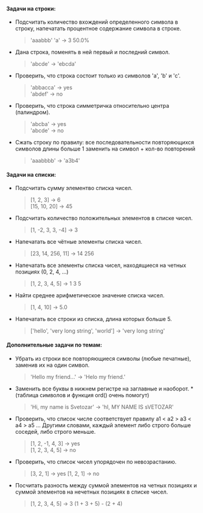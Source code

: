 #### Задачи на строки:
- Подсчитать количество вхождений определенного символа в строку, напечатать процентное содержание символа в строке.
  > 'aaabbb' 'a' -> 3 50.0%
- Дана строка, поменять в ней первый и последний символ.
  > 'abcde' -> 'ebcda'
- Проверить, что строка состоит только из символов 'a', 'b' и 'c'.
  > 'abbacca' -> yes \
  > 'abdef' -> no
- Проверить, что строка симметричка относительно центра (палиндром).
  > 'abcba' -> yes \
  > 'abcde' -> no
- Сжать строку по правилу: все последовательности повторяющихся символов длины больше 1 заменить на символ + кол-во повторений
  > 'aaabbbb' -> 'a3b4'
  
#### Задачи на списки:
- Подсчитать сумму элементво списка чисел.
  > [1, 2, 3] -> 6 \
  > [15, 10, 20] -> 45
- Подсчитать количество положительных элементов в списке чисел.
  > [1, -2, 3, 3, -4] -> 3
- Напечатать все чётные элементы списка чисел.
  > [23, 14, 256, 11] -> 14 256
- Напечатать все элементы списка чисел, находящиеся на четных позициях (0, 2, 4, ...)
  > [1, 2, 3, 4, 5] -> 1 3 5
- Найти среднее арифметическое значение списка чисел.
  > [1, 4, 10] -> 5.0
- Напечатать все строки из списка, длина которых больше 5.
  > ['hello', 'very long string', 'world'] -> 'very long string'

#### Дополнительные задачи по темам:
- Убрать из строки все повторяющиеся символы (любые печатные), заменив их на один символ.
  > 'Hello   my friend...' -> 'Helo my friend.'
- Заменить все буквы в нижнем регистре на заглавные и наоборот. * (таблица символов и функция ord() очень помогут)
  > 'Hi, my name is Svetozar' -> 'hI, MY NAME IS sVETOZAR'
- Проверить, что список числе соответствует правилу a1 < a2 > a3 < a4 > a5 ... Другими словами, каждый элемент либо строго больше соседей, либо строго меньше.
  > [1, 2, -1, 4, 3] -> yes \
  > [1, 2, 3, 4, 5] -> no
- Проверить, что список чисел упорядочен по невозрастанию.
  > [3, 2, 1] -> yes
  > [1, 2, 1] -> no
- Посчитать разность между суммой элементов на четных позициях и суммой элементов на нечетных позициях в списке чисел.
  > [1, 2, 3, 4, 5] -> 3    (1 + 3 + 5) - (2 + 4)
